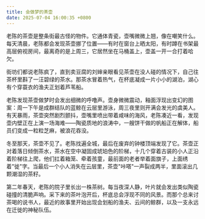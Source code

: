 ```yaml
---
title: 会做梦的茶壶
date: 2025-07-04 16:00:35 +0800
---
```


老陈的茶壶是整条街最古怪的物件。它通体青瓷，壶嘴微微上翘，像在嘲笑什么。每天清晨，老陈都会发现茶壶挪了位置——有时在窗台上晒太阳，有时蹲在书架最高层俯视房间，最离奇的是上周三，它居然坐在马桶盖上，壶盖一开一合打着哈欠。

街坊们都说老陈疯了，直到卖豆腐的刘婶亲眼看见茶壶在没人碰的情况下，自己往茶杯里斟了一汪碧绿的茶水。那茶水冒着热气，在杯底凝成一片小小的湖泊，湖心有个穿蓑衣的渔夫正划着芦苇船。

老陈发现茶壶做梦时会发出细微的呼噜声。壶身微微震动，釉面浮现出变幻的图案：周一下午是成群结队的蓝鲸在云层里游泳，周三夜里则开满会发光的虞美人。有天暴雨，茶壶突然剧烈颤抖，壶嘴里喷出带着咸味的海风，老陈凑近一看，发现壶内壁正在上演一场海难——陶瓷质地的浪涛中，一艘饼干做的帆船正在解体，船员们变成一粒粒芝麻，被浪花吞没。

冬至那天，茶壶不见了。老陈找遍全城，最后在废弃的钟楼顶端发现了它。茶壶正对着落日倾倒茶水，茶水在空中凝固成琥珀色的阶梯，十几个穿着古装的小人正沿着阶梯往上爬，他们扛着箱笼、牵着孩童，最前面的老者举着面旗子，上面绣着"徙"字。当最后一个小人消失在云层里，茶壶"咔嗒"一声裂成两半，里面滚出几颗潮湿的茶籽。

第二年春天，老陈的院子里长出一株茶树。每当夜深人静，叶片就会发出类似陶瓷碰撞的清脆声响。采下来的茶叶泡开后，杯底总会浮现不同的风景。而那个总来讨茶喝的说书人，最近的故事里开始出现会划船的渔夫、云间的鲸群，以及一支永远在迁徙的神秘队伍。
